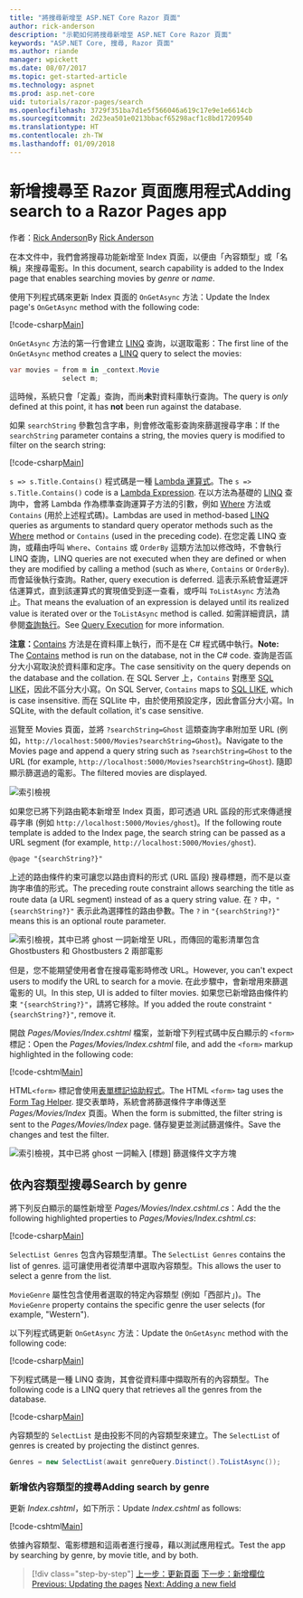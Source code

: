 ```yaml
---
title: "將搜尋新增至 ASP.NET Core Razor 頁面"
author: rick-anderson
description: "示範如何將搜尋新增至 ASP.NET Core Razor 頁面"
keywords: "ASP.NET Core, 搜尋, Razor 頁面"
ms.author: riande
manager: wpickett
ms.date: 08/07/2017
ms.topic: get-started-article
ms.technology: aspnet
ms.prod: asp.net-core
uid: tutorials/razor-pages/search
ms.openlocfilehash: 3729f351ba7d1e5f566046a619c17e9e1e6614cb
ms.sourcegitcommit: 2d23ea501e0213bbacf65298acf1c8bd17209540
ms.translationtype: HT
ms.contentlocale: zh-TW
ms.lasthandoff: 01/09/2018
---
```

# <a name="adding-search-to-a-razor-pages-app"></a><span data-ttu-id="9a46d-104">新增搜尋至 Razor 頁面應用程式</span><span class="sxs-lookup"><span data-stu-id="9a46d-104">Adding search to a Razor Pages app</span></span>

<span data-ttu-id="9a46d-105">作者：[Rick Anderson](https://twitter.com/RickAndMSFT)</span><span class="sxs-lookup"><span data-stu-id="9a46d-105">By [Rick Anderson](https://twitter.com/RickAndMSFT)</span></span>

<span data-ttu-id="9a46d-106">在本文件中，我們會將搜尋功能新增至 Index 頁面，以便由「內容類型」或「名稱」來搜尋電影。</span><span class="sxs-lookup"><span data-stu-id="9a46d-106">In this document, search capability is added to the Index page that enables searching movies by *genre* or *name*.</span></span>

<span data-ttu-id="9a46d-107">使用下列程式碼來更新 Index 頁面的 `OnGetAsync` 方法：</span><span class="sxs-lookup"><span data-stu-id="9a46d-107">Update the Index page's `OnGetAsync` method with the following code:</span></span>

[!code-csharp[Main](razor-pages-start/sample/RazorPagesMovie/Pages/Movies/Index.cshtml.cs?name=snippet_1stSearch)]

<span data-ttu-id="9a46d-108">`OnGetAsync` 方法的第一行會建立 [LINQ](https://docs.microsoft.com/dotnet/csharp/programming-guide/concepts/linq/) 查詢，以選取電影：</span><span class="sxs-lookup"><span data-stu-id="9a46d-108">The first line of the `OnGetAsync` method creates a [LINQ](https://docs.microsoft.com/dotnet/csharp/programming-guide/concepts/linq/) query to select the movies:</span></span>

```csharp
var movies = from m in _context.Movie
             select m;
```

<span data-ttu-id="9a46d-109">這時候，系統只會「定義」查詢，而尚**未**對資料庫執行查詢。</span><span class="sxs-lookup"><span data-stu-id="9a46d-109">The query is *only* defined at this point, it has **not** been run against the database.</span></span>

<span data-ttu-id="9a46d-110">如果 `searchString` 參數包含字串，則會修改電影查詢來篩選搜尋字串：</span><span class="sxs-lookup"><span data-stu-id="9a46d-110">If the `searchString` parameter contains a string, the movies query is modified to filter on the search string:</span></span>

[!code-csharp[Main](razor-pages-start/sample/RazorPagesMovie/Pages/Movies/Index.cshtml.cs?name=snippet_SearchNull)]

<span data-ttu-id="9a46d-111">`s => s.Title.Contains()` 程式碼是一種 [Lambda 運算式](https://docs.microsoft.com/dotnet/csharp/programming-guide/statements-expressions-operators/lambda-expressions)。</span><span class="sxs-lookup"><span data-stu-id="9a46d-111">The `s => s.Title.Contains()` code is a [Lambda Expression](https://docs.microsoft.com/dotnet/csharp/programming-guide/statements-expressions-operators/lambda-expressions).</span></span> <span data-ttu-id="9a46d-112">在以方法為基礎的 [LINQ](https://docs.microsoft.com/dotnet/csharp/programming-guide/concepts/linq/) 查詢中，會將 Lambda 作為標準查詢運算子方法的引數，例如 [Where](https://docs.microsoft.com/dotnet/csharp/programming-guide/concepts/linq/query-syntax-and-method-syntax-in-linq) 方法或 `Contains` (用於上述程式碼)。</span><span class="sxs-lookup"><span data-stu-id="9a46d-112">Lambdas are used in method-based [LINQ](https://docs.microsoft.com/dotnet/csharp/programming-guide/concepts/linq/) queries as arguments to standard query operator methods such as the [Where](https://docs.microsoft.com/dotnet/csharp/programming-guide/concepts/linq/query-syntax-and-method-syntax-in-linq) method or `Contains` (used in the preceding code).</span></span> <span data-ttu-id="9a46d-113">在您定義 LINQ 查詢，或藉由呼叫 `Where`、`Contains` 或 `OrderBy` 這類方法加以修改時，不會執行 LINQ 查詢，</span><span class="sxs-lookup"><span data-stu-id="9a46d-113">LINQ queries are not executed when they are defined or when they are modified by calling a method (such as `Where`, `Contains`  or `OrderBy`).</span></span> <span data-ttu-id="9a46d-114">而會延後執行查詢。</span><span class="sxs-lookup"><span data-stu-id="9a46d-114">Rather, query execution is deferred.</span></span> <span data-ttu-id="9a46d-115">這表示系統會延遲評估運算式，直到該運算式的實現值受到逐一查看，或呼叫 `ToListAsync` 方法為止。</span><span class="sxs-lookup"><span data-stu-id="9a46d-115">That means the evaluation of an expression is delayed until its realized value is iterated over or the `ToListAsync` method is called.</span></span> <span data-ttu-id="9a46d-116">如需詳細資訊，請參閱[查詢執行](https://docs.microsoft.com/dotnet/framework/data/adonet/ef/language-reference/query-execution)。</span><span class="sxs-lookup"><span data-stu-id="9a46d-116">See [Query Execution](https://docs.microsoft.com/dotnet/framework/data/adonet/ef/language-reference/query-execution) for more information.</span></span>

<span data-ttu-id="9a46d-117">**注意：**[Contains](https://docs.microsoft.com//dotnet/api/system.data.objects.dataclasses.entitycollection-1.contains) 方法是在資料庫上執行，而不是在 C# 程式碼中執行。</span><span class="sxs-lookup"><span data-stu-id="9a46d-117">**Note:** The [Contains](https://docs.microsoft.com//dotnet/api/system.data.objects.dataclasses.entitycollection-1.contains) method is run on the database, not in the C# code.</span></span> <span data-ttu-id="9a46d-118">查詢是否區分大小寫取決於資料庫和定序。</span><span class="sxs-lookup"><span data-stu-id="9a46d-118">The case sensitivity on the query depends on the database and the collation.</span></span> <span data-ttu-id="9a46d-119">在 SQL Server 上，`Contains` 對應至 [SQL LIKE](https://docs.microsoft.com/sql/t-sql/language-elements/like-transact-sql)，因此不區分大小寫。</span><span class="sxs-lookup"><span data-stu-id="9a46d-119">On SQL Server, `Contains` maps to [SQL LIKE](https://docs.microsoft.com/sql/t-sql/language-elements/like-transact-sql), which is case insensitive.</span></span> <span data-ttu-id="9a46d-120">而在 SQLlite 中，由於使用預設定序，因此會區分大小寫。</span><span class="sxs-lookup"><span data-stu-id="9a46d-120">In SQLite, with the default collation, it's case sensitive.</span></span>

<span data-ttu-id="9a46d-121">巡覽至 Movies 頁面，並將 `?searchString=Ghost` 這類查詢字串附加至 URL (例如，`http://localhost:5000/Movies?searchString=Ghost`)。</span><span class="sxs-lookup"><span data-stu-id="9a46d-121">Navigate to the Movies page and append a query string such as `?searchString=Ghost` to the URL (for example, `http://localhost:5000/Movies?searchString=Ghost`).</span></span> <span data-ttu-id="9a46d-122">隨即顯示篩選過的電影。</span><span class="sxs-lookup"><span data-stu-id="9a46d-122">The filtered movies are displayed.</span></span>

![索引檢視](search/_static/ghost.png)

<span data-ttu-id="9a46d-124">如果您已將下列路由範本新增至 Index 頁面，即可透過 URL 區段的形式來傳遞搜尋字串 (例如 `http://localhost:5000/Movies/ghost`)。</span><span class="sxs-lookup"><span data-stu-id="9a46d-124">If the following route template is added to the Index page, the search string can be passed as a URL segment (for example, `http://localhost:5000/Movies/ghost`).</span></span>

```cshtml
@page "{searchString?}"
```

<span data-ttu-id="9a46d-125">上述的路由條件約束可讓您以路由資料的形式 (URL 區段) 搜尋標題，而不是以查詢字串值的形式。</span><span class="sxs-lookup"><span data-stu-id="9a46d-125">The preceding route constraint allows searching the title as route data (a URL segment) instead of as a query string value.</span></span>  <span data-ttu-id="9a46d-126">在 `?` 中，`"{searchString?}"` 表示此為選擇性的路由參數。</span><span class="sxs-lookup"><span data-stu-id="9a46d-126">The `?` in `"{searchString?}"` means this is an optional route parameter.</span></span>

![索引檢視，其中已將 ghost 一詞新增至 URL，而傳回的電影清單包含 Ghostbusters 和 Ghostbusters 2 兩部電影](search/_static/g2.png)

<span data-ttu-id="9a46d-128">但是，您不能期望使用者會在搜尋電影時修改 URL。</span><span class="sxs-lookup"><span data-stu-id="9a46d-128">However, you can't expect users to modify the URL to search for a movie.</span></span> <span data-ttu-id="9a46d-129">在此步驟中，會新增用來篩選電影的 UI。</span><span class="sxs-lookup"><span data-stu-id="9a46d-129">In this step, UI is added to filter movies.</span></span> <span data-ttu-id="9a46d-130">如果您已新增路由條件約束 `"{searchString?}"`，請將它移除。</span><span class="sxs-lookup"><span data-stu-id="9a46d-130">If you added the route constraint `"{searchString?}"`, remove it.</span></span>

<span data-ttu-id="9a46d-131">開啟 *Pages/Movies/Index.cshtml* 檔案，並新增下列程式碼中反白顯示的 `<form>` 標記：</span><span class="sxs-lookup"><span data-stu-id="9a46d-131">Open the *Pages/Movies/Index.cshtml* file, and add the `<form>` markup highlighted in the following code:</span></span>

[!code-cshtml[Main](razor-pages-start/sample/RazorPagesMovie/Pages/Movies/Index2.cshtml?highlight=14-19&range=1-22)]

<span data-ttu-id="9a46d-132">HTML`<form>` 標記會使用[表單標記協助程式](xref:mvc/views/working-with-forms#the-form-tag-helper)。</span><span class="sxs-lookup"><span data-stu-id="9a46d-132">The HTML `<form>` tag uses the [Form Tag Helper](xref:mvc/views/working-with-forms#the-form-tag-helper).</span></span> <span data-ttu-id="9a46d-133">提交表單時，系統會將篩選條件字串傳送至 *Pages/Movies/Index* 頁面。</span><span class="sxs-lookup"><span data-stu-id="9a46d-133">When the form is submitted, the filter string is sent to the *Pages/Movies/Index* page.</span></span> <span data-ttu-id="9a46d-134">儲存變更並測試篩選條件。</span><span class="sxs-lookup"><span data-stu-id="9a46d-134">Save the changes and test the filter.</span></span>

![索引檢視，其中已將 ghost 一詞輸入 [標題] 篩選條件文字方塊](search/_static/filter.png)

## <a name="search-by-genre"></a><span data-ttu-id="9a46d-136">依內容類型搜尋</span><span class="sxs-lookup"><span data-stu-id="9a46d-136">Search by genre</span></span>

<span data-ttu-id="9a46d-137">將下列反白顯示的屬性新增至 *Pages/Movies/Index.cshtml.cs*：</span><span class="sxs-lookup"><span data-stu-id="9a46d-137">Add the the following highlighted properties to *Pages/Movies/Index.cshtml.cs*:</span></span>

[!code-csharp[Main](razor-pages-start/sample/RazorPagesMovie/Pages/Movies/Index.cshtml.cs?name=snippet_newProps&highlight=11-)]

<span data-ttu-id="9a46d-138">`SelectList Genres` 包含內容類型清單。</span><span class="sxs-lookup"><span data-stu-id="9a46d-138">The `SelectList Genres` contains the list of genres.</span></span> <span data-ttu-id="9a46d-139">這可讓使用者從清單中選取內容類型。</span><span class="sxs-lookup"><span data-stu-id="9a46d-139">This allows the user to select a genre from the list.</span></span>

<span data-ttu-id="9a46d-140">`MovieGenre` 屬性包含使用者選取的特定內容類型 (例如「西部片」)。</span><span class="sxs-lookup"><span data-stu-id="9a46d-140">The `MovieGenre` property contains the specific genre the user selects (for example, "Western").</span></span>

<span data-ttu-id="9a46d-141">以下列程式碼更新 `OnGetAsync` 方法：</span><span class="sxs-lookup"><span data-stu-id="9a46d-141">Update the `OnGetAsync` method with the following code:</span></span>

[!code-csharp[Main](razor-pages-start/sample/RazorPagesMovie/Pages/Movies/Index.cshtml.cs?name=snippet_SearchGenre)]

<span data-ttu-id="9a46d-142">下列程式碼是一種 LINQ 查詢，其會從資料庫中擷取所有的內容類型。</span><span class="sxs-lookup"><span data-stu-id="9a46d-142">The following code is a LINQ query that retrieves all the genres from the database.</span></span>

[!code-csharp[Main](razor-pages-start/sample/RazorPagesMovie/Pages/Movies/Index.cshtml.cs?name=snippet_LINQ)]

<span data-ttu-id="9a46d-143">內容類型的 `SelectList` 是由投影不同的內容類型來建立。</span><span class="sxs-lookup"><span data-stu-id="9a46d-143">The `SelectList` of genres is created by projecting the distinct genres.</span></span>

<!-- BUG in OPS
Tag snippet_selectlist's start line '75' should be less than end line '29' when resolving "[!code-csharp[Main](razor-pages-start/sample/RazorPagesMovie/Pages/Movies/Index.cshtml.cs?name=snippet_SelectList)]"

There is no start line.

[!code-csharp[Main](razor-pages-start/sample/RazorPagesMovie/Pages/Movies/Index.cshtml.cs?name=snippet_SelectList)]
-->

```csharp
Genres = new SelectList(await genreQuery.Distinct().ToListAsync());
```

### <a name="adding-search-by-genre"></a><span data-ttu-id="9a46d-144">新增依內容類型的搜尋</span><span class="sxs-lookup"><span data-stu-id="9a46d-144">Adding search by genre</span></span>

<span data-ttu-id="9a46d-145">更新 *Index.cshtml*，如下所示：</span><span class="sxs-lookup"><span data-stu-id="9a46d-145">Update *Index.cshtml* as follows:</span></span>

[!code-cshtml[Main](razor-pages-start/sample/RazorPagesMovie/Pages/Movies/IndexFormGenreNoRating.cshtml?highlight=16-18&range=1-26)]

<span data-ttu-id="9a46d-146">依據內容類型、電影標題和這兩者進行搜尋，藉以測試應用程式。</span><span class="sxs-lookup"><span data-stu-id="9a46d-146">Test the app by searching by genre, by movie title, and by both.</span></span>

>[!div class="step-by-step"]
<span data-ttu-id="9a46d-147">[上一步：更新頁面](xref:tutorials/razor-pages/da1)
[下一步：新增欄位](xref:tutorials/razor-pages/new-field)</span><span class="sxs-lookup"><span data-stu-id="9a46d-147">[Previous: Updating the pages](xref:tutorials/razor-pages/da1)
[Next: Adding a new field](xref:tutorials/razor-pages/new-field)</span></span>
